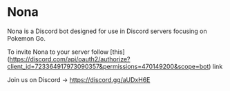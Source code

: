 # Nona
Nona is a Discord bot designed for use in Discord servers focusing on Pokemon Go.

To invite Nona to your server follow [this] (https://discord.com/api/oauth2/authorize?client_id=723364917973090357&permissions=470149200&scope=bot) link


Join us on Discord -> https://discord.gg/aUDxH6E